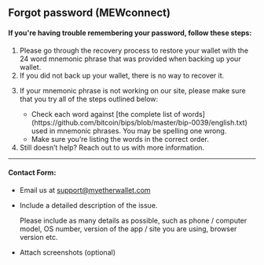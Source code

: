 ## Forgot password (MEWconnect)

#### If you're having trouble remembering your password, follow these steps:

1. Please go through the recovery process to restore your wallet with the 24 word mnemonic phrase that was provided when backing up your wallet.
2. If you did not back up your wallet, there is no way to recover it.
3. <p>If your mnemonic phrase is not working on our site, please make sure that you try all of the steps outlined below:</p>
   <note>
    <ul>
      <li>Check each word against [the complete list of words](https://github.com/bitcoin/bips/blob/master/bip-0039/english.txt) used in mnemonic phrases. You may be spelling one wrong.</li>
      <li>Make sure you’re listing the words in the correct order.</li>
    </ul>
   </note>
4. Still doesn’t help? Reach out to us with more information.

* * *

#### Contact Form:

- Email us at support@myetherwallet.com

- <p>Include a detailed description of the issue.</p>
  <note>Please include as many details as possible, such as phone / computer model, OS number, version of the app / site you are using, browser version etc.</note>

- Attach screenshots (optional)
